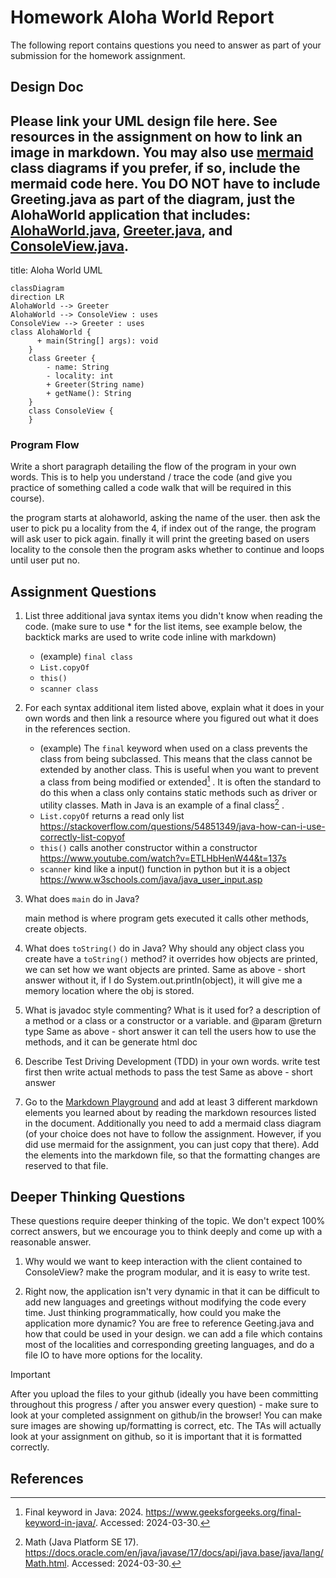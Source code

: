  # Homework Aloha World Report

The following report contains questions you need to answer as part of your submission for the homework assignment. 


## Design Doc
Please link your UML design file here. See resources in the assignment on how to
link an image in markdown. You may also use [mermaid] class diagrams if you prefer, if so, include the mermaid code here.  You DO NOT have to include Greeting.java as part of the diagram, just the AlohaWorld application that includes: [AlohaWorld.java], [Greeter.java], and [ConsoleView.java].
---
title: Aloha World UML
``` mermaid 
classDiagram
direction LR
AlohaWorld --> Greeter
AlohaWorld --> ConsoleView : uses
ConsoleView --> Greeter : uses
class AlohaWorld {
      + main(String[] args): void 
    }
    class Greeter {
        - name: String
        - locality: int
        + Greeter(String name)
        + getName(): String 
    }
    class ConsoleView {
    }
```

### Program Flow
Write a short paragraph detailing the flow of the program in your own words. This is to help you understand / trace the code (and give you practice of something called a code walk that will be required in this course).

the program starts at alohaworld, asking the name of the user. then ask the user to pick pu a locality from the 4, if index out
of the range, the program will ask user to pick again. finally it will print the greeting based on users locality to the console
then the program asks whether to continue and loops until user put no.

## Assignment Questions

1. List three additional java syntax items you didn't know when reading the code.  (make sure to use * for the list items, see example below, the backtick marks are used to write code inline with markdown)
   
   * (example) `final class`
   * `List.copyOf`
   * `this()`
   * `scanner class`

2. For each syntax additional item listed above, explain what it does in your own words and then link a resource where you figured out what it does in the references section. 

    * (example) The `final` keyword when used on a class prevents the class from being subclassed. This means that the class cannot be extended by another class. This is useful when you want to prevent a class from being modified or extended[^1] . It is often the standard to do this when a class only contains static methods such as driver or utility classes. Math in Java is an example of a final class[^2] .
    * `List.copyOf` returns a read only list https://stackoverflow.com/questions/54851349/java-how-can-i-use-correctly-list-copyof
    * `this()` calls another constructor within a constructor https://www.youtube.com/watch?v=ETLHbHenW44&t=137s
    * `scanner` kind like a input() function in python but it is a object https://www.w3schools.com/java/java_user_input.asp

3. What does `main` do in Java? 

    main method is where program gets executed it calls other methods, create objects.

4. What does `toString()` do in Java? Why should any object class you create have a `toString()` method?
it overrides how objects are printed, we can set how we want objects are printed. 
    Same as above - short answer
   without it, if I do System.out.println(object), it will give me a memory location where the obj is stored.
5. What is javadoc style commenting? What is it used for? 
a description of a method or a class or a constructor or a variable. and @param @return type
    Same as above - short answer
it can tell the users how to use the methods, and it can be generate html doc

6. Describe Test Driving Development (TDD) in your own words. 
write test first then write actual methods to pass the test
    Same as above - short answer    

7. Go to the [Markdown Playground](MarkdownPlayground.md) and add at least 3 different markdown elements you learned about by reading the markdown resources listed in the document. Additionally you need to add a mermaid class diagram (of your choice does not have to follow the assignment. However, if you did use mermaid for the assignment, you can just copy that there). Add the elements into the markdown file, so that the formatting changes are reserved to that file. 


## Deeper Thinking Questions

These questions require deeper thinking of the topic. We don't expect 100% correct answers, but we encourage you to think deeply and come up with a reasonable answer. 


1. Why would we want to keep interaction with the client contained to ConsoleView?
make the program modular, and it is easy to write test.

2. Right now, the application isn't very dynamic in that it can be difficult to add new languages and greetings without modifying the code every time. Just thinking programmatically,  how could you make the application more dynamic? You are free to reference Geeting.java and how that could be used in your design.
we can add a file which contains most of the localities and corresponding greeting languages, and do a file IO to have more options for the locality.


> [!IMPORTANT]
>  After you upload the files to your github (ideally you have been committing throughout this progress / after you answer every question) - make sure to look at your completed assignment on github/in the browser! You can make sure images are showing up/formatting is correct, etc. The TAs will actually look at your assignment on github, so it is important that it is formatted correctly.


## References

[^1]: Final keyword in Java: 2024. https://www.geeksforgeeks.org/final-keyword-in-java/. Accessed: 2024-03-30. 

[^2]: Math (Java Platform SE 17). https://docs.oracle.com/en/java/javase/17/docs/api/java.base/java/lang/Math.html. Accessed: 2024-03-30.


<!-- This is a comment, below this link the links in the document are placed here to make ti easier to read. This is an optional style for markdown, and often as a student you will include the links inline. for example [mermaid](https://mermaid.js.org/intro/syntax-reference.html) -->
[mermaid]: https://mermaid.js.org/intro/syntax-reference.html
[AlohaWorld.java]: src/main/java/student/AlohaWorld.java
[Greeter.java]: src/main/java/student/Greeter.java
[ConsoleView.java]: src/main/java/student/ConsoleView.java